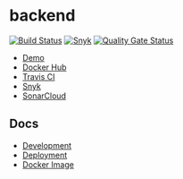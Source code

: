# backend

[![Build Status](https://travis-ci.com/NTNU-TIO4852-2020-Gr2/backend.svg?branch=master)](https://travis-ci.com/NTNU-TIO4852-2020-Gr2/backend)
[![Snyk](https://snyk.io/test/github/NTNU-TIO4852-2020-Gr2/backend/badge.svg)](https://snyk.io/test/github/NTNU-TIO4852-2020-Gr2/backend)
[![Quality Gate Status](https://sonarcloud.io/api/project_badges/measure?branch=master&project=NTNU-TIO4852-2020-Gr2_backend&metric=alert_status)](https://sonarcloud.io/dashboard?id=NTNU-TIO4852-2020-Gr2_backend)

* [Demo](https://eit.haavard.cloud)
* [Docker Hub](https://hub.docker.com/r/NTNU-TIO4852-2020-Gr2/backend)
* [Travis CI](https://travis-ci.org/NTNU-TIO4852-2020-Gr2/backend)
* [Snyk](https://snyk.io/test/github/NTNU-TIO4852-2020-Gr2/backend)
* [SonarCloud](https://sonarcloud.io/dashboard?id=NTNU-TIO4852-2020-Gr2_backend)

## Docs

* [Development](docs/development.md)
* [Deployment](docs/deployment.md)
* [Docker Image](docs/docker-image.md)
